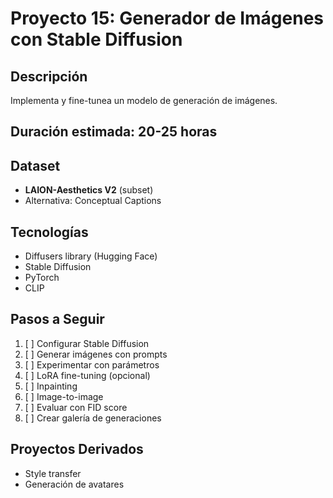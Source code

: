 # Proyecto 15: Generador de Imágenes con Stable Diffusion

## Descripción
Implementa y fine-tunea un modelo de generación de imágenes.

## Duración estimada: 20-25 horas

## Dataset
- **LAION-Aesthetics V2** (subset)
- Alternativa: Conceptual Captions

## Tecnologías
- Diffusers library (Hugging Face)
- Stable Diffusion
- PyTorch
- CLIP

## Pasos a Seguir
1. [ ] Configurar Stable Diffusion
2. [ ] Generar imágenes con prompts
3. [ ] Experimentar con parámetros
4. [ ] LoRA fine-tuning (opcional)
5. [ ] Inpainting
6. [ ] Image-to-image
7. [ ] Evaluar con FID score
8. [ ] Crear galería de generaciones

## Proyectos Derivados
- Style transfer
- Generación de avatares
